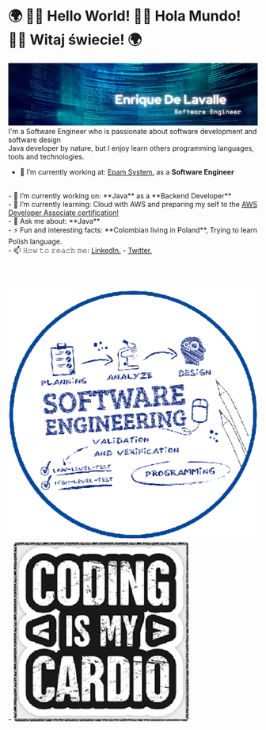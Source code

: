 # 🌍 👋🏾 **Hello World!** 👋🏾 **Hola Mundo!** 👋🏾 **Witaj świecie!** 🌍 

<img src="https://raw.githubusercontent.com/EnriqueDeLavalle/EnriqueDeLavalle/master/images/gh-header-image.png" alt="Enrique De Lavalle - Software Engineer">
I'm a Software Engineer who is passionate about software development and software design  <br>
Java developer by nature, but I enjoy learn others programming languages, tools and technologies.  <br> 

- 🏢 I’m currently working at: <a href="https://www.epam.com/"> Epam System.</a>  as a **Software Engineer**
<br> 
- 🔭 I’m currently working on: **Java** as a **Backend Developer**
<br> 
- 🌱 I’m currently learning: Cloud with AWS and preparing my self to the <a href="https://aws.amazon.com/certification/certified-developer-associate/"> AWS Developer Associate certification!</a>
<br> 
- 💬 Ask me about: **Java**
<br> 
- ⚡ Fun and interesting facts: **Colombian living in Poland**, Trying to learn Polish language. 
<br> 
- 📫 𝙷𝚘𝚠 𝚝𝚘 𝚛𝚎𝚊𝚌𝚑 𝚖𝚎:  <a href="https://www.linkedin.com/in/enrique-de-lavalle-rizo/"> LinkedIn.</a> -  <a href="https://twitter.com/EnriqueDLavalle"> Twitter.</a>   

 <br> <br> <br>
<img src="https://raw.githubusercontent.com/EnriqueDeLavalle/EnriqueDeLavalle/master/images/seng.svg"/>  - <img src="https://raw.githubusercontent.com/EnriqueDeLavalle/EnriqueDeLavalle/master/images/coding.png" height="80%"/>
